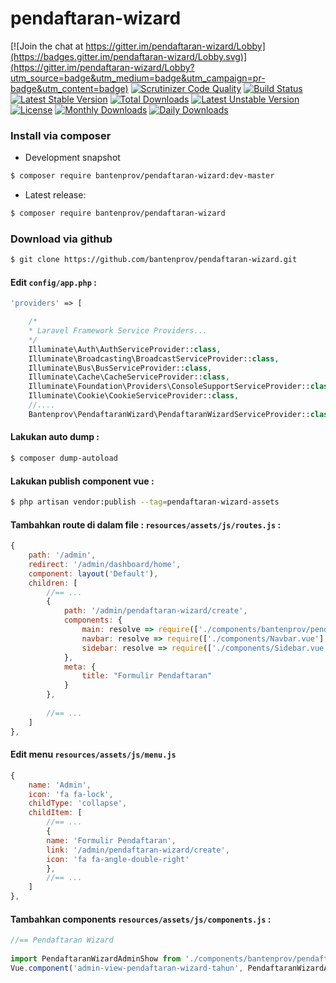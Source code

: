 # pendaftaran-wizard

[![Join the chat at https://gitter.im/pendaftaran-wizard/Lobby](https://badges.gitter.im/pendaftaran-wizard/Lobby.svg)](https://gitter.im/pendaftaran-wizard/Lobby?utm_source=badge&utm_medium=badge&utm_campaign=pr-badge&utm_content=badge)
[![Scrutinizer Code Quality](https://scrutinizer-ci.com/g/bantenprov/pendaftaran-wizard/badges/quality-score.png?b=master)](https://scrutinizer-ci.com/g/bantenprov/pendaftaran-wizard/?branch=master)
[![Build Status](https://scrutinizer-ci.com/g/bantenprov/pendaftaran-wizard/badges/build.png?b=master)](https://scrutinizer-ci.com/g/bantenprov/pendaftaran-wizard/build-status/master)
[![Latest Stable Version](https://poser.pugx.org/bantenprov/pendaftaran-wizard/v/stable)](https://packagist.org/packages/bantenprov/pendaftaran-wizard)
[![Total Downloads](https://poser.pugx.org/bantenprov/pendaftaran-wizard/downloads)](https://packagist.org/packages/bantenprov/pendaftaran-wizard)
[![Latest Unstable Version](https://poser.pugx.org/bantenprov/pendaftaran-wizard/v/unstable)](https://packagist.org/packages/bantenprov/pendaftaran-wizard)
[![License](https://poser.pugx.org/bantenprov/pendaftaran-wizard/license)](https://packagist.org/packages/bantenprov/pendaftaran-wizard)
[![Monthly Downloads](https://poser.pugx.org/bantenprov/pendaftaran-wizard/d/monthly)](https://packagist.org/packages/bantenprov/pendaftaran-wizard)
[![Daily Downloads](https://poser.pugx.org/bantenprov/pendaftaran-wizard/d/daily)](https://packagist.org/packages/bantenprov/pendaftaran-wizard)


### Install via composer

- Development snapshot

```bash
$ composer require bantenprov/pendaftaran-wizard:dev-master
```

- Latest release:

```bash
$ composer require bantenprov/pendaftaran-wizard
```

### Download via github

```bash
$ git clone https://github.com/bantenprov/pendaftaran-wizard.git
```

#### Edit `config/app.php` :

```php
'providers' => [

    /*
    * Laravel Framework Service Providers...
    */
    Illuminate\Auth\AuthServiceProvider::class,
    Illuminate\Broadcasting\BroadcastServiceProvider::class,
    Illuminate\Bus\BusServiceProvider::class,
    Illuminate\Cache\CacheServiceProvider::class,
    Illuminate\Foundation\Providers\ConsoleSupportServiceProvider::class,
    Illuminate\Cookie\CookieServiceProvider::class,
    //....
    Bantenprov\PendaftaranWizard\PendaftaranWizardServiceProvider::class,
```


#### Lakukan auto dump :

```bash
$ composer dump-autoload
```

#### Lakukan publish component vue :

```bash
$ php artisan vendor:publish --tag=pendaftaran-wizard-assets
```
#### Tambahkan route di dalam file : `resources/assets/js/routes.js` :
 

```javascript
{
    path: '/admin',
    redirect: '/admin/dashboard/home',
    component: layout('Default'),
    children: [
        //== ...
        {
            path: '/admin/pendaftaran-wizard/create',
            components: {
                main: resolve => require(['./components/bantenprov/pendaftaran-wizard/PendaftaranWizard.add.vue'], resolve),
                navbar: resolve => require(['./components/Navbar.vue'], resolve),
                sidebar: resolve => require(['./components/Sidebar.vue'], resolve)
            },
            meta: {
                title: "Formulir Pendaftaran"
            }
        },
         
        //== ...
    ]
},
```
#### Edit menu `resources/assets/js/menu.js`
 

```javascript
{
    name: 'Admin',
    icon: 'fa fa-lock',
    childType: 'collapse',
    childItem: [
        //== ...
        {
        name: 'Formulir Pendaftaran',
        link: '/admin/pendaftaran-wizard/create',
        icon: 'fa fa-angle-double-right'
        },
        //== ...
    ]
},
```

#### Tambahkan components `resources/assets/js/components.js` :

```javascript
//== Pendaftaran Wizard
 
import PendaftaranWizardAdminShow from './components/bantenprov/pendaftaran-wizard/PendaftaranWizardAdmin.show.vue';
Vue.component('admin-view-pendaftaran-wizard-tahun', PendaftaranWizardAdminShow);

 
